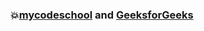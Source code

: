 ### :boom:[mycodeschool](https://www.youtube.com/watch?v=yEwSGhSsT0U&list=PL-pUjcDnciX3Z5AEE8HHRrcfj-987Ia94&index=11) and [GeeksforGeeks](https://www.geeksforgeeks.org/a-program-to-check-if-a-binary-tree-is-bst-or-not/)   
